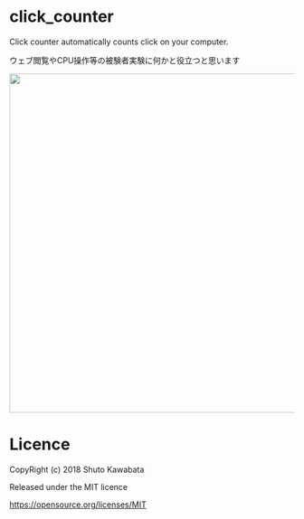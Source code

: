 # click_counter
Click counter automatically counts click on your computer.

ウェブ閲覧やCPU操作等の被験者実験に何かと役立つと思います


<img src="https://github.com/shutokawabata0723/click_counter/blob/master/sample.gif" width="900px" height="600">

# Licence
CopyRight (c) 2018 Shuto Kawabata

Released under the MIT licence

https://opensource.org/licenses/MIT
